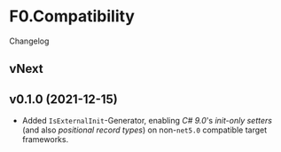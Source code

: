 # F0.Compatibility
Changelog

## vNext

## v0.1.0 (2021-12-15)
- Added `IsExternalInit`-Generator, enabling _C# 9.0_'s _init-only setters_ (and also _positional record types_) on non-`net5.0` compatible target frameworks.
